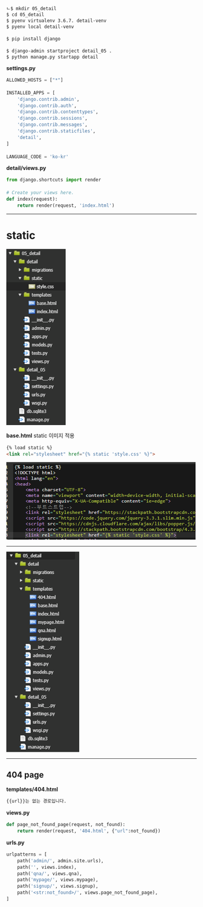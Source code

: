 ```
ㄴ$ mkdir 05_detail
$ cd 05_detail
$ pyenv virtualenv 3.6.7. detail-venv
$ pyenv local detail-venv

$ pip install django

$ django-admin startproject detail_05 .
$ python manage.py startapp detail 
```

**settings.py**

```python
ALLOWED_HOSTS = ["*"]

INSTALLED_APPS = [
    'django.contrib.admin',
    'django.contrib.auth',
    'django.contrib.contenttypes',
    'django.contrib.sessions',
    'django.contrib.messages',
    'django.contrib.staticfiles',
    'detail',
]

LANGUAGE_CODE = 'ko-kr'
```

**detail/views.py**

```python
from django.shortcuts import render

# Create your views here.
def index(request):
    return render(request, 'index.html')
```

---

# static

![1550191925357](../typora-user-images/1550191925357.png)

**base.html**   static 이미지 적용

```html
{% load static %}
<link rel="stylesheet" href="{% static 'style.css' %}">
```

![1550191969013](../typora-user-images/1550191969013.png)

---



![1550205381635](../typora-user-images/1550205381635.png)



---



## 404 page

**templates/404.html**

```html
{{url}}는 없는 경로입니다.
```



**views.py**

```python
def page_not_found_page(request, not_found):
    return render(request, '404.html', {"url":not_found})
```



**urls.py**

```python
urlpatterns = [
    path('admin/', admin.site.urls),
    path('', views.index),
    path('qna/', views.qna),
    path('mypage/', views.mypage),
    path('signup/', views.signup),
    path('<str:not_found>/', views.page_not_found_page),
]
```

















